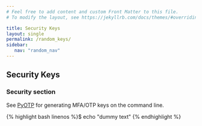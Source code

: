 ```yaml
---
# Feel free to add content and custom Front Matter to this file.
# To modify the layout, see https://jekyllrb.com/docs/themes/#overriding-theme-defaults

title: Security Keys
layout: single
permalink: /random_keys/
sidebar:
   nav: "random_nav"
---
```


## Security Keys 
### Security section 
See [PyOTP](https://pyauth.github.io/pyotp/) for generating MFA/OTP keys on the command line.

{% highlight bash linenos %}$ echo "dummy text" {% endhighlight %}
